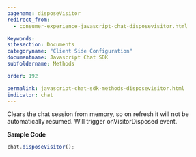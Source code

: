 ```yaml
---
pagename: disposeVisitor
redirect_from:
  - consumer-experience-javascript-chat-disposevisitor.html

Keywords:
sitesection: Documents
categoryname: "Client Side Configuration"
documentname: Javascript Chat SDK
subfoldername: Methods

order: 192

permalink: javascript-chat-sdk-methods-disposevisitor.html
indicator: chat
---
```


Clears the chat session from memory, so on refresh it will not be automatically resumed. Will trigger onVisitorDisposed event.

**Sample Code**

```javascript
chat.disposeVisitor();
```